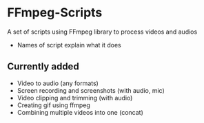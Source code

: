 # FFmpeg-Scripts

A set of scripts using FFmpeg library to process videos and audios 
- Names of script explain what it does


## Currently added

- Video to audio (any formats)
- Screen recording and screenshots (with audio, mic)
- Video clipping and trimming (with audio)
- Creating gif using ffmpeg
- Combining multiple videos into one (concat)